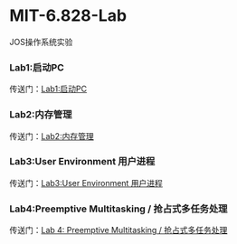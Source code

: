 # MIT-6.828-Lab
JOS操作系统实验

### Lab1:启动PC

传送门：[Lab1:启动PC](./Lab1)

### Lab2:内存管理

传送门：[Lab2:内存管理](./Lab2)


### Lab3:User Environment 用户进程

传送门：[Lab3:User Environment 用户进程](./Lab3)

### Lab4:Preemptive Multitasking / 抢占式多任务处理

传送门：[Lab 4: Preemptive Multitasking / 抢占式多任务处理](./Lab4)

